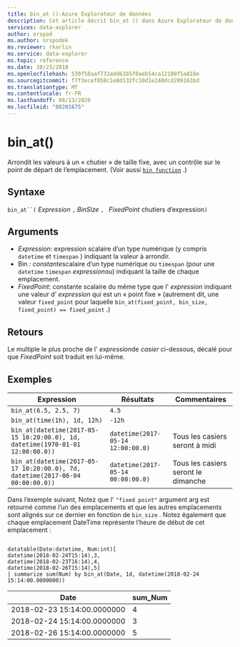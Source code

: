 ```yaml
---
title: bin_at ()-Azure Explorateur de données
description: Cet article décrit bin_at () dans Azure Explorateur de données.
services: data-explorer
author: orspod
ms.author: orspodek
ms.reviewer: rkarlin
ms.service: data-explorer
ms.topic: reference
ms.date: 10/23/2018
ms.openlocfilehash: 530f58aaf733add61b5f0aeb54ca12180f5a818e
ms.sourcegitcommit: f7f3ecef858c1e8d132fc10d1e240dcd209163bd
ms.translationtype: MT
ms.contentlocale: fr-FR
ms.lasthandoff: 08/13/2020
ms.locfileid: "88201675"
---
```

# <a name="bin_at"></a>bin_at()

Arrondit les valeurs à un « chutier » de taille fixe, avec un contrôle sur le point de départ de l’emplacement.
(Voir aussi [`bin function`](./binfunction.md) .)

## <a name="syntax"></a>Syntaxe

`bin_at``(` *Expression* `,` *BinSize* `, ` *FixedPoint* chutiers d’expression`)`

## <a name="arguments"></a>Arguments

* *Expression*: expression scalaire d’un type numérique (y compris `datetime` et `timespan` ) indiquant la valeur à arrondir.
* Bin *: constante*scalaire d’un type numérique ou `timespan` (pour une `datetime` `timespan` *expression*ou) indiquant la taille de chaque emplacement.
* *FixedPoint*: constante scalaire du même type que l' *expression* indiquant une valeur d' *expression* qui est un « point fixe » (autrement dit, une valeur `fixed_point` pour laquelle `bin_at(fixed_point, bin_size, fixed_point) == fixed_point` .)

## <a name="returns"></a>Retours

Le multiple le plus proche de l' *expression*de *casier* ci-dessous, décalé pour que *FixedPoint* soit traduit en lui-même.

## <a name="examples"></a>Exemples

|Expression                                                                    |Résultats                           |Commentaires                   |
|------------------------------------------------------------------------------|---------------------------------|---------------------------|
|`bin_at(6.5, 2.5, 7)`                                                         |`4.5`                            ||
|`bin_at(time(1h), 1d, 12h)`                                                   |`-12h`                           ||
|`bin_at(datetime(2017-05-15 10:20:00.0), 1d, datetime(1970-01-01 12:00:00.0))`|`datetime(2017-05-14 12:00:00.0)`|Tous les casiers seront à midi   |
|`bin_at(datetime(2017-05-17 10:20:00.0), 7d, datetime(2017-06-04 00:00:00.0))`|`datetime(2017-05-14 00:00:00.0)`|Tous les casiers seront le dimanche|


Dans l’exemple suivant, Notez que l' `"fixed point"` argument arg est retourné comme l’un des emplacements et que les autres emplacements sont alignés sur ce dernier en fonction de `bin_size` . Notez également que chaque emplacement DateTime représente l’heure de début de cet emplacement :

<!-- csl: https://help.kusto.windows.net:443/Samples -->
```kusto

datatable(Date:datetime, Num:int)[
datetime(2018-02-24T15:14),3,
datetime(2018-02-23T16:14),4,
datetime(2018-02-26T15:14),5]
| summarize sum(Num) by bin_at(Date, 1d, datetime(2018-02-24 15:14:00.0000000)) 
```

|Date|sum_Num|
|---|---|
|2018-02-23 15:14:00.0000000|4|
|2018-02-24 15:14:00.0000000|3|
|2018-02-26 15:14:00.0000000|5|
